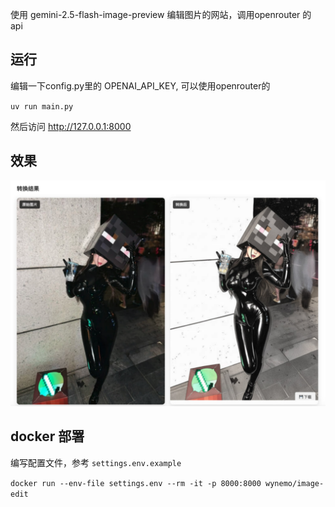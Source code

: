 使用 gemini-2.5-flash-image-preview 编辑图片的网站，调用openrouter 的 api


## 运行

编辑一下config.py里的 OPENAI_API_KEY, 可以使用openrouter的

`uv run main.py`

然后访问 http://127.0.0.1:8000

## 效果

![](2025-08-27-17-42-49.png)


## docker 部署

编写配置文件，参考 `settings.env.example`

`docker run --env-file settings.env --rm -it -p 8000:8000 wynemo/image-edit`